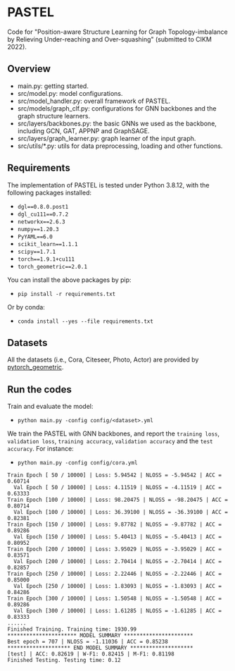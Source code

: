 # PASTEL
Code for "Position-aware Structure Learning for Graph Topology-imbalance by Relieving Under-reaching and Over-squashing" (submitted to CIKM 2022).

## Overview
- main.py: getting started.
- src/model.py: model configurations.
- src/model_handler.py: overall framework of PASTEL. 
- src/models/graph_clf.py: configurations for GNN backbones and the graph structure learners.
- src/layers/backbones.py: the basic GNNs we used as the backbone, including GCN, GAT, APPNP and GraphSAGE.
- src/layers/graph_learner.py: graph learner of the input graph.
- src/utils/*.py: utils for data preprocessing, loading and other functions.

## Requirements
The implementation of PASTEL is tested under Python 3.8.12, with the following packages installed:
* `dgl==0.8.0.post1`
* `dgl_cu111==0.7.2`
* `networkx==2.6.3`
* `numpy==1.20.3`
* `PyYAML==6.0`
* `scikit_learn==1.1.1`
* `scipy==1.7.1`
* `torch==1.9.1+cu111`
* `torch_geometric==2.0.1`

You can install the above packages by pip:
* `pip install -r requirements.txt`

Or by conda:
* `conda install --yes --file requirements.txt`

## Datasets
All the datasets (i.e., Cora, Citeseer, Photo, Actor) are provided by [pytorch_geometric](https://pytorch-geometric.readthedocs.io/en/latest/modules/datasets.html#torch_geometric.datasets). 

## Run the codes
Train and evaluate the model:
* `python main.py -config config/<dataset>.yml`  

We train the PASTEL with GNN backbones, and report the `training loss`, `validation loss`, `training accuracy`, `validation accuracy` and the `test accuracy`.
For instance:
* `python main.py -config config/cora.yml` 

```
Train Epoch [ 50 / 10000] | Loss: 5.94542 | NLOSS = -5.94542 | ACC = 0.60714
  Val Epoch [ 50 / 10000] | Loss: 4.11519 | NLOSS = -4.11519 | ACC = 0.63333
Train Epoch [100 / 10000] | Loss: 98.20475 | NLOSS = -98.20475 | ACC = 0.80714
  Val Epoch [100 / 10000] | Loss: 36.39100 | NLOSS = -36.39100 | ACC = 0.82381
Train Epoch [150 / 10000] | Loss: 9.87782 | NLOSS = -9.87782 | ACC = 0.89286
  Val Epoch [150 / 10000] | Loss: 5.40413 | NLOSS = -5.40413 | ACC = 0.80952
Train Epoch [200 / 10000] | Loss: 3.95029 | NLOSS = -3.95029 | ACC = 0.83571
  Val Epoch [200 / 10000] | Loss: 2.70414 | NLOSS = -2.70414 | ACC = 0.82857
Train Epoch [250 / 10000] | Loss: 2.22446 | NLOSS = -2.22446 | ACC = 0.85000
  Val Epoch [250 / 10000] | Loss: 1.83093 | NLOSS = -1.83093 | ACC = 0.84286
Train Epoch [300 / 10000] | Loss: 1.50548 | NLOSS = -1.50548 | ACC = 0.89286
  Val Epoch [300 / 10000] | Loss: 1.61285 | NLOSS = -1.61285 | ACC = 0.83333
......
Finished Training. Training time: 1930.99
********************** MODEL SUMMARY **********************
Best epoch = 707 | NLOSS = -1.11036 | ACC = 0.85238
******************** END MODEL SUMMARY ********************
[test] | ACC: 0.82619 | W-F1: 0.82415 | M-F1: 0.81198
Finished Testing. Testing time: 0.12
```

